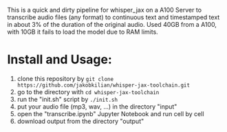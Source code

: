 This is a quick and dirty pipeline for whisper_jax on a A100 Server to transcribe audio files (any format) to continuous text and timestamped text in about 3% of the duration of the original audio. 
Used 40GB from a A100, with 10GB it fails to load the model due to RAM limits.

# Install and Usage:

1. clone this repository by `git clone https://github.com/jakobkilian/whisper-jax-toolchain.git`
2. go to the directory with `cd whisper-jax-toolchain`
3. run the "init.sh" script by `./init.sh`
4. put your audio file (mp3, wav, ...) in the directory "input" 
5. open the "transcribe.ipynb" Jupyter Notebook and run cell by cell
6. download output from the directory "output"
